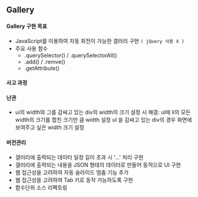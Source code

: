 ## Gallery

#### Gallery 구현 목표
- JavaScript를 이용하여 자동 회전이 가능한 갤러리 구현 `( jQuery 사용 X )`
- 주요 사용 함수
	- .querySelector() / .querySelectorAll()
	- .add() / .remve()
	- .getAttribute()

#### 사고 과정

#### 난관
- ui의 width와 그를 감싸고 있는 div의 width의 크기 설정 시
	해결: ul에 li의 모든 width의 크기를 합친 크기만 큼 width 설정
	        ul 을 감싸고 있는 div의 경우 화면에 보여주고 싶은 width 크기 설정

#### 버전관리
- 갤러리에 출력되는 데이터 일정 길이 초과 시 '...' 처리 구현
- 갤러리에 출력되는 내용을 JSON 형태의 데이터로 만들어 동적으로 UI 구현
- 웹 접근성을 고려하여 자동 슬라이드 멈춤 기능 추가
- 웹 접근성을 고려하여 Tab 키로 동작 가능하도록 구현
- 함수단위 소스 리펙토링
